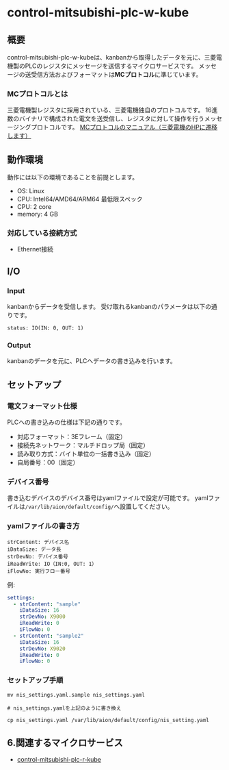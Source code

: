 # control-mitsubishi-plc-w-kube
## 概要
control-mitsubishi-plc-w-kubeは、kanbanから取得したデータを元に、三菱電機製のPLCのレジスタにメッセージを送信するマイクロサービスです。
メッセージの送受信方法およびフォーマットは**MCプロトコル**に準じています。

### MCプロトコルとは
三菱電機製レジスタに採用されている、三菱電機独自のプロトコルです。
16進数のバイナリで構成された電文を送受信し、レジスタに対して操作を行うメッセージングプロトコルです。
[MCプロトコルのマニュアル（三菱電機のHPに遷移します）](https://www.mitsubishielectric.co.jp/fa/download/search.do?mode=keymanual&q=sh080003)


## 動作環境
動作には以下の環境であることを前提とします。
* OS: Linux
* CPU: Intel64/AMD64/ARM64
最低限スペック
* CPU: 2 core
* memory: 4 GB

### 対応している接続方式
* Ethernet接続


## I/O
### Input
kanbanからデータを受信します。
受け取れるkanbanのパラメータは以下の通りです。
```
status: IO(IN: 0, OUT: 1)
```

### Output
kanbanのデータを元に、PLCへデータの書き込みを行います。

## セットアップ
### 電文フォーマット仕様
PLCへの書き込みの仕様は下記の通りです。
* 対応フォーマット：3Eフレーム（固定）
* 接続先ネットワーク：マルチドロップ局（固定）
* 読み取り方式：バイト単位の一括書き込み（固定）
* 自局番号：00（固定）

### デバイス番号
書き込むデバイスのデバイス番号はyamlファイルで設定が可能です。
yamlファイルは`/var/lib/aion/default/config/`へ設置してください。

### yamlファイルの書き方
```
strContent: デバイス名
iDataSize: データ長
strDevNo: デバイス番号
iReadWrite: IO（IN:0, OUT: 1）
iFlowNo: 実行フロー番号
```

例:
```yaml
settings:
  - strContent: "sample"
    iDataSize: 16
    strDevNo: X9000
    iReadWrite: 0
    iFlowNo: 0
  - strContent: "sample2"
    iDataSize: 16
    strDevNo: X9020
    iReadWrite: 0
    iFlowNo: 0
```

### セットアップ手順
```shell
mv nis_settings.yaml.sample nis_settings.yaml

# nis_settings.yamlを上記のように書き換え

cp nis_settings.yaml /var/lib/aion/default/config/nis_setting.yaml
```

## 6.関連するマイクロサービス
* [control-mitsubishi-plc-r-kube](https://github.com/latonaio/control-mitsubishi-plc-r-kube)